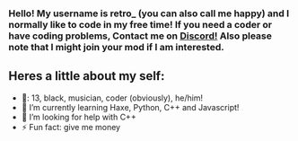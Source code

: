### Hello! My username is retro_ (you can also call me happy) and I normally like to code in my free time! If you need a coder or have coding problems, Contact me on [Discord!](https://discordapp.com/users/661736278949232643) Also please note that I might join your mod if I am interested.
##  Heres a little about my self:

- 🎂: 13, black, musician, coder (obviously), he/him!
- 🌱 I’m currently learning Haxe, Python, C++ and Javascript!
- 🤔 I’m looking for help with C++
- ⚡ Fun fact: give me money
